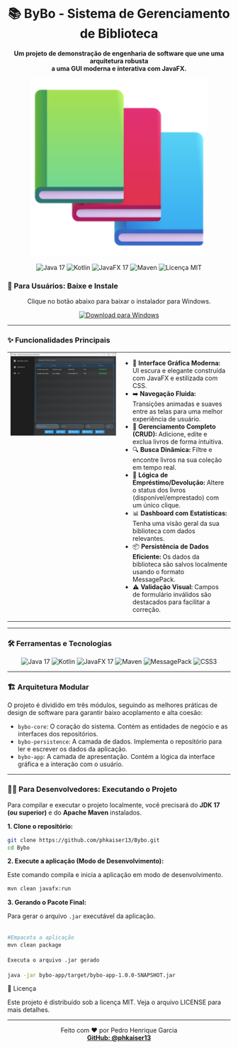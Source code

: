 <div align="center">

  <h1>📚 ByBo - Sistema de Gerenciamento de Biblioteca</h1>

  <p><strong>
    Um projeto de demonstração de engenharia de software que une uma arquitetura robusta<br>
    a uma GUI moderna e interativa com JavaFX.
  </strong></p>

  <img src="https://raw.githubusercontent.com/phkaiser13/Bybo/main/.github/resources/ByBo.png" 
       alt="ByBo - Sistema de Gerenciamento de Biblioteca" 
       width="400"/>

  <!-- Badges de Tecnologia -->
  <p>
    <img src="https://img.shields.io/badge/Java-17-blue?logo=openjdk&logoColor=white" alt="Java 17"/>
    <img src="https://img.shields.io/badge/Kotlin-1.9-blueviolet?logo=kotlin&logoColor=white" alt="Kotlin"/>
    <img src="https://img.shields.io/badge/JavaFX-17-orange?logo=openjfx&logoColor=white" alt="JavaFX 17"/>
    <img src="https://img.shields.io/badge/Maven-4.0-red?logo=apachemaven&logoColor=white" alt="Maven"/>
    <img src="https://img.shields.io/badge/Licença-MIT-green" alt="Licença MIT"/>
  </p>
</div>


### 🚀 Para Usuários: Baixe e Instale

<div align="center">
  <p>Clique no botão abaixo para baixar o instalador para Windows.</p>
  <a href="[https://github.com/phkaiser13/Bybo/releases/download/1.0-Def/ByBo-1.0.0.msi](https://img.icons8.com/?size=100&id=qs6e9Q4JrOz4&format=png&color=000000)" title="Baixar para Windows">
    <img src="https://img.shields.io/badge/Baixar_para_Windows-0078D6?style=for-the-badge&logo=windows11&logoColor=white" alt="Download para Windows"/>
  </a>
</div>

---

### ✨ Funcionalidades Principais

<table width="100%">
  <tr>
    <td width="50%" valign="top">
      <img src="https://raw.githubusercontent.com/phkaiser13/Bybo/main/.github/resources/Preview.png" alt="Interface Moderna" width="100%"/>
    </td>
    <td width="50%" valign="top">
      <ul>
        <li>🎨 <strong>Interface Gráfica Moderna:</strong> UI escura e elegante construída com JavaFX e estilizada com CSS.</li>
        <li>➡️ <strong>Navegação Fluida:</strong> Transições animadas e suaves entre as telas para uma melhor experiência de usuário.</li>
        <li>💾 <strong>Gerenciamento Completo (CRUD):</strong> Adicione, edite e exclua livros de forma intuitiva.</li>
        <li>🔍 <strong>Busca Dinâmica:</strong> Filtre e encontre livros na sua coleção em tempo real.</li>
        <li>🔄 <strong>Lógica de Empréstimo/Devolução:</strong> Altere o status dos livros (disponível/emprestado) com um único clique.</li>
        <li>📊 <strong>Dashboard com Estatísticas:</strong> Tenha uma visão geral da sua biblioteca com dados relevantes.</li>
        <li>📦 <strong>Persistência de Dados Eficiente:</strong> Os dados da biblioteca são salvos localmente usando o formato MessagePack.</li>
        <li>⚠️ <strong>Validação Visual:</strong> Campos de formulário inválidos são destacados para facilitar a correção.</li>
      </ul>
    </td>
  </tr>
</table>

---

### 🛠️ Ferramentas e Tecnologias

<div align="center">
  <img src="https://img.shields.io/badge/Java-17-blue?logo=openjdk&logoColor=white" alt="Java 17" />
  <img src="https://img.shields.io/badge/Kotlin-1.9-blueviolet?logo=kotlin&logoColor=white" alt="Kotlin" />
  <img src="https://img.shields.io/badge/JavaFX-17-orange?logo=openjfx&logoColor=white" alt="JavaFX 17" />
  <img src="https://img.shields.io/badge/Maven-4.0-red?logo=apachemaven&logoColor=white" alt="Maven" />
  <img src="https://img.shields.io/badge/MessagePack-Serialization-pink?logo=messagepack&logoColor=white" alt="MessagePack" />
  <img src="https://img.shields.io/badge/CSS3-Styling-blue?logo=css3&logoColor=white" alt="CSS3" />
</div>

---

### 🏗️ Arquitetura Modular

O projeto é dividido em três módulos, seguindo as melhores práticas de design de software para garantir baixo acoplamento e alta coesão:

-   `bybo-core`: O coração do sistema. Contém as entidades de negócio e as interfaces dos repositórios.
-   `bybo-persistence`: A camada de dados. Implementa o repositório para ler e escrever os dados da aplicação.
-   `bybo-app`: A camada de apresentação. Contém a lógica da interface gráfica e a interação com o usuário.

---

### 👨‍💻 Para Desenvolvedores: Executando o Projeto

Para compilar e executar o projeto localmente, você precisará do **JDK 17 (ou superior)** e do **Apache Maven** instalados.

**1. Clone o repositório:**
```bash
git clone https://github.com/phkaiser13/Bybo.git
cd Bybo
```

**2. Execute a aplicação (Modo de Desenvolvimento):**

<p>Este comando compila e inicia a aplicação em modo de desenvolvimento.</p>

```bash
mvn clean javafx:run
```


**3. Gerando o Pacote Final:**

<p>Para gerar o arquivo <code>.jar</code> executável da aplicação.</p>

```bash

#Empacota a aplicação
mvn clean package

Executa o arquivo .jar gerado

java -jar bybo-app/target/bybo-app-1.0.0-SNAPSHOT.jar
```

📄 Licença

Este projeto é distribuído sob a licença MIT. Veja o arquivo LICENSE para mais detalhes.

<hr>

<p align="center">
Feito com ❤️ por Pedro Henrique Garcia
<br>
<a href="https://github.com/phkaiser13"><strong>GitHub: @phkaiser13</strong></a>
</p>

